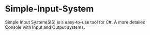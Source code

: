 # Simple-Input-System
Simple Input System(SIS) is a easy-to-use tool for C#. A more detailed Console with Input and Output systems.
